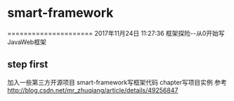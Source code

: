# smart-framework
=====================
2017年11月24日 11:27:36
框架探险--从0开始写JavaWeb框架

## step first
加入一些第三方开源项目
smart-framework写框架代码
chapter写项目实例
参考 http://blog.csdn.net/mr_zhuqiang/article/details/49256847 